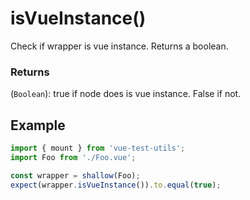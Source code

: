 # isVueInstance()

Check if wrapper is vue instance. Returns a boolean.

### Returns

(`Boolean`): true if node does is vue instance. False if not.

## Example

```js
import { mount } from 'vue-test-utils';
import Foo from './Foo.vue';

const wrapper = shallow(Foo);
expect(wrapper.isVueInstance()).to.equal(true);
```
